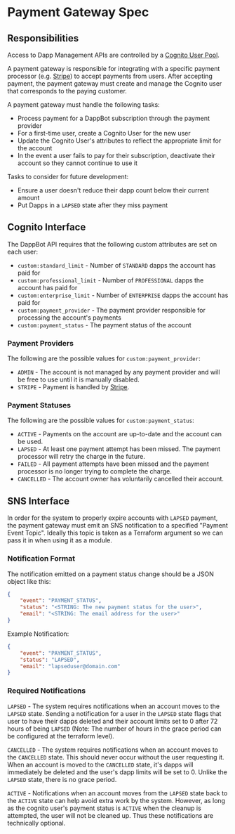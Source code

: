 # Payment Gateway Spec

## Responsibilities

Access to Dapp Management APIs are controlled by a [Cognito User Pool](https://docs.aws.amazon.com/cognito/latest/developerguide/cognito-user-identity-pools.html).

A payment gateway is responsible for integrating with a specific payment processor (e.g. [Stripe](https://stripe.com)) to accept payments from users. After accepting payment, the payment gateway must create and manage the Cognito user that corresponds to the paying customer.

A payment gateway must handle the following tasks:

* Process payment for a DappBot subscription through the payment provider
* For a first-time user, create a Cognito User for the new user
* Update the Cognito User's attributes to reflect the appropriate limit for the account
* In the event a user fails to pay for their subscription, deactivate their account so they cannot continue to use it

Tasks to consider for future development:

* Ensure a user doesn't reduce their dapp count below their current amount
* Put Dapps in a `LAPSED` state after they miss payment

## Cognito Interface

The DappBot API requires that the following custom attributes are set on each user:

* `custom:standard_limit` - Number of `STANDARD` dapps the account has paid for
* `custom:professional_limit` - Number of `PROFESSIONAL` dapps the account has paid for
* `custom:enterprise_limit` - Number of `ENTERPRISE` dapps the account has paid for
* `custom:payment_provider` - The payment provider responsible for processing the account's payments
* `custom:payment_status` - The payment status of the account

### Payment Providers

The following are the possible values for `custom:payment_provider`:

* `ADMIN` - The account is not managed by any payment provider and will be free to use until it is manually disabled.
* `STRIPE` - Payment is handled by [Stripe](https://stripe.com/).

### Payment Statuses

The following are the possible values for `custom:payment_status`:

* `ACTIVE` - Payments on the account are up-to-date and the account can be used.
* `LAPSED` - At least one payment attempt has been missed. The payment processor will retry the charge in the future.
* `FAILED` - All payment attempts have been missed and the payment processor is no longer trying to complete the charge.
* `CANCELLED` - The account owner has voluntarily cancelled their account.

## SNS Interface

In order for the system to properly expire accounts with `LAPSED` payment, the payment gateway must emit an SNS notification to a specified "Payment Event Topic".  Ideally this topic is taken as a Terraform argument so we can pass it in when using it as a module.

### Notification Format

The notification emitted on a payment status change should be a JSON object like this:

```json
{
    "event": "PAYMENT_STATUS",
    "status": "<STRING: The new payment status for the user>",
    "email": "<STRING: The email address for the user>"
}
```

Example Notification:

```json
{
    "event": "PAYMENT_STATUS",
    "status": "LAPSED",
    "email": "lapseduser@domain.com"
}
```

### Required Notifications

`LAPSED` - The system requires notifications when an account moves to the `LAPSED` state. Sending a notification for a user in the `LAPSED` state flags that user to have their dapps deleted and their account limits set to 0 after 72 hours of being `LAPSED` (Note: The number of hours in the grace period can be configured at the terraform level).

`CANCELLED` - The system requires notifications when an account moves to the `CANCELLED` state.  This should never occur without the user requesting it. When an account is moved to the `CANCELLED` state, it's dapps will immediately be deleted and the user's dapp limits will be set to 0.  Unlike the `LAPSED` state, there is no grace period.

`ACTIVE` - Notifications when an account moves from the `LAPSED` state back to the `ACTIVE` state can help avoid extra work by the system. However, as long as the cognito user's payment status is `ACTIVE` when the cleanup is attempted, the user will not be cleaned up.  Thus these notifications are technically optional.